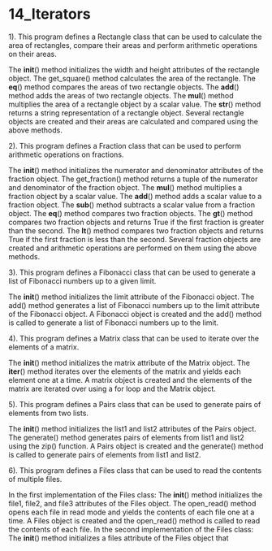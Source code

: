 # 14_Iterators

1).
This program defines a Rectangle class that can be used to calculate the area of rectangles, compare their areas and perform arithmetic operations on their areas.

The __init__() method initializes the width and height attributes of the rectangle object.
The get_square() method calculates the area of the rectangle.
The __eq__() method compares the areas of two rectangle objects.
The __add__() method adds the areas of two rectangle objects.
The __mul__() method multiplies the area of a rectangle object by a scalar value.
The __str__() method returns a string representation of a rectangle object.
Several rectangle objects are created and their areas are calculated and compared using the above methods.

2).
This program defines a Fraction class that can be used to perform arithmetic operations on fractions.

The __init__() method initializes the numerator and denominator attributes of the fraction object.
The get_fraction() method returns a tuple of the numerator and denominator of the fraction object.
The __mul__() method multiplies a fraction object by a scalar value.
The __add__() method adds a scalar value to a fraction object.
The __sub__() method subtracts a scalar value from a fraction object.
The __eq__() method compares two fraction objects.
The __gt__() method compares two fraction objects and returns True if the first fraction is greater than the second.
The __lt__() method compares two fraction objects and returns True if the first fraction is less than the second.
Several fraction objects are created and arithmetic operations are performed on them using the above methods.

3).
This program defines a Fibonacci class that can be used to generate a list of Fibonacci numbers up to a given limit.

The __init__() method initializes the limit attribute of the Fibonacci object.
The add() method generates a list of Fibonacci numbers up to the limit attribute of the Fibonacci object.
A Fibonacci object is created and the add() method is called to generate a list of Fibonacci numbers up to the limit.

4).
This program defines a Matrix class that can be used to iterate over the elements of a matrix.

The __init__() method initializes the matrix attribute of the Matrix object.
The __iter__() method iterates over the elements of the matrix and yields each element one at a time.
A matrix object is created and the elements of the matrix are iterated over using a for loop and the Matrix object.

5).
This program defines a Pairs class that can be used to generate pairs of elements from two lists.

The __init__() method initializes the list1 and list2 attributes of the Pairs object.
The generate() method generates pairs of elements from list1 and list2 using the zip() function.
A Pairs object is created and the generate() method is called to generate pairs of elements from list1 and list2.

6).
This program defines a Files class that can be used to read the contents of multiple files.

In the first implementation of the Files class:
The __init__() method initializes the file1, file2, and file3 attributes of the Files object.
The open_read() method opens each file in read mode and yields the contents of each file one at a time.
A Files object is created and the open_read() method is called to read the contents of each file.
In the second implementation of the Files class:
The __init__() method initializes a files attribute of the Files object that
